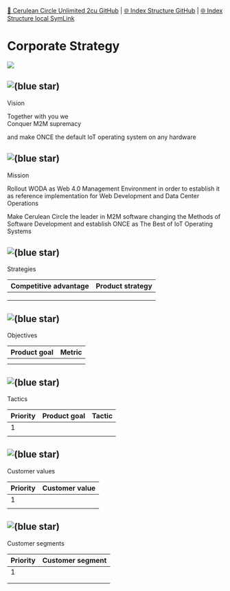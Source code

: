 [📁 Cerulean Circle Unlimited 2cu GitHub](/cerulean-circle-unlimited-2cu.md) | [🌐 Index Structure GitHub](/cerulean-circle-unlimited-2cu/corporate-strategy.md) | [🌐 Index Structure local SymLink](./corporate-strategy.entry.md)

# Corporate Strategy

![](https://api.media.atlassian.com/file/c23090be-120d-4223-862a-7a05a6b6ced5/image?token=eyJhbGciOiJIUzI1NiJ9.eyJpc3MiOiIyNThjNGJmYi1kNmM0LTRiMmQtOGJmYS05MjczZjRmYzQwMGUiLCJhY2Nlc3MiOnsidXJuOmZpbGVzdG9yZTpmaWxlOmMyMzA5MGJlLTEyMGQtNDIyMy04NjJhLTdhMDVhNmI2Y2VkNSI6WyJyZWFkIl19LCJleHAiOjE3NTQyOTg3MTEsIm5iZiI6MTc1NDI5NTcxMSwiYWFJZCI6IjU1NzA1ODoyNmZhN2IxMC1jZjQ5LTQ3M2MtODFjMS1mZWU0ZTU3NGE5ZjcifQ.BhIGThvFcyYQATAcmL9ugDHdKGx4IvrmKLB8fu_JrWw&client=258c4bfb-d6c4-4b2d-8bfa-9273f4fc400e&name=Picture%201.pdf)

## ![(blue star)](https://2cu.atlassian.net/wiki/s/1732347312/6452/9ec310e9ed617fde640b4372fb0e11f5501675fa/_/images/icons/emoticons/72/1f441.png)

 Vision

Together with you we  
Conquer M2M supremacy  

and make ONCE the default IoT operating system on any hardware

## ![(blue star)](https://2cu.atlassian.net/wiki/s/1732347312/6452/9ec310e9ed617fde640b4372fb0e11f5501675fa/_/images/icons/emoticons/72/1f680.png)

 Mission

Rollout WODA as Web 4.0 Management Environment in order to establish it as reference implementation for Web Development and Data Center Operations

Make Cerulean Circle the leader in M2M software changing the Methods of Software Development and establish ONCE as The Best of IoT Operating Systems

## ![(blue star)](https://2cu.atlassian.net/wiki/s/1732347312/6452/9ec310e9ed617fde640b4372fb0e11f5501675fa/_/images/icons/emoticons/72/1f52e.png)

 Strategies

| **Competitive advantage** | **Product strategy** |
| --- | --- |
|     |     |
|     |     |
|     |     |

## ![(blue star)](https://2cu.atlassian.net/wiki/s/1732347312/6452/9ec310e9ed617fde640b4372fb0e11f5501675fa/_/images/icons/emoticons/72/1f3af.png)

 Objectives

| **Product goal** | **Metric** |
| --- | --- |
|     |     |
|     |     |

## ![(blue star)](https://2cu.atlassian.net/wiki/s/1732347312/6452/9ec310e9ed617fde640b4372fb0e11f5501675fa/_/images/icons/emoticons/72/1f9e9.png)

 Tactics

| **Priority** | **Product goal** | **Tactic** |
| --- | --- | --- |
| 1   |     |     |
|     |     |     |

## ![(blue star)](https://2cu.atlassian.net/wiki/s/1732347312/6452/9ec310e9ed617fde640b4372fb0e11f5501675fa/_/images/icons/emoticons/72/1f496.png)

 Customer values

| **Priority** | **Customer value** |
| --- | --- |
| 1   |     |
|     |     |

## ![(blue star)](https://2cu.atlassian.net/wiki/s/1732347312/6452/9ec310e9ed617fde640b4372fb0e11f5501675fa/_/images/icons/emoticons/72/1f465.png)

 Customer segments

| **Priority** | **Customer segment** |
| --- | --- |
| 1   |     |
|     |     |
|     |     |
